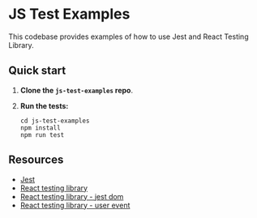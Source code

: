 # JS Test Examples

This codebase provides examples of how to use Jest and React Testing Library.

## Quick start

1. **Clone the `js-test-examples` repo**.

1. **Run the tests:**

   ```shell
   cd js-test-examples
   npm install
   npm run test
   ```

## Resources

- [Jest](https://jestjs.io/docs/api)
- [React testing library](https://testing-library.com/docs/react-testing-library/intro)
- [React testing library - jest dom](https://github.com/testing-library/jest-dom)
- [React testing library - user event](https://testing-library.com/docs/ecosystem-user-event)
